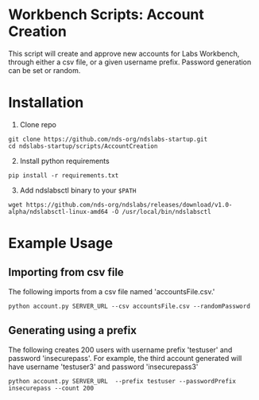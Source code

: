 # Workbench Scripts: Account Creation
This script will create and approve new accounts for Labs Workbench, through either a csv file, or a given username prefix.  Password generation can be set or random.

# Installation
1. Clone repo 
```
git clone https://github.com/nds-org/ndslabs-startup.git
cd ndslabs-startup/scripts/AccountCreation
```

2. Install python requirements
```
pip install -r requirements.txt
```

3. Add ndslabsctl binary to your `$PATH`
```
wget https://github.com/nds-org/ndslabs/releases/download/v1.0-alpha/ndslabsctl-linux-amd64 -O /usr/local/bin/ndslabsctl
```

# Example Usage

## Importing from csv file
The following imports from a csv file named 'accountsFile.csv.'

`python account.py SERVER_URL --csv accountsFile.csv --randomPassword`

## Generating using a prefix
The following creates 200 users with username prefix 'testuser' and password 'insecurepass'.  For example, the third account generated will have username 'testuser3' and password 'insecurepass3'

`python account.py SERVER_URL  --prefix testuser --passwordPrefix insecurepass --count 200`
